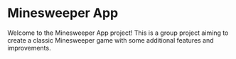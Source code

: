 # Minesweeper App
Welcome to the Minesweeper App project! This is a group project aiming to create a classic Minesweeper game with some additional features and improvements.